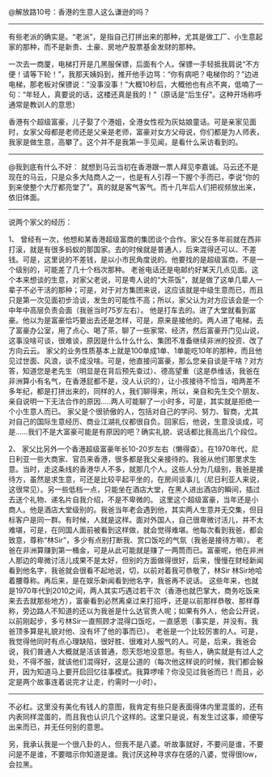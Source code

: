 @解放路10号：香港的生意人这么谦逊的吗？ 

-------------------

有些老派的确实是。“老派”，是指自己打拼出来的那种，尤其是做工厂、小生意起家的那种，而不是新贵、土豪、房地产股票基金发财的那种。

一次去一商厦，电梯打开是几黑服保镖，后面有个人。保镖一手轻抵我肩说“不方便！请等下轮！”，我那天姨妈到，推开他手边骂：“你有病吧？电梯你的？”边进电梯，那老板对保镖说：“没事没事！”大概10秒后，大概他也有点不爽，低喃了一句：“年轻人，真要说的话，这楼还真是我的！”（原话是“后生仔”。这种开场称呼通常是教训人的意思）

香港有个超级富豪，儿子娶了个港姐，全港女性视为灰姑娘童话。可是亲家见面时，女家父母都是老师还是父亲是老师，富豪对女方父母说，你们都是为人师表，我家是做生意，高攀了。这个并不是我第一手见闻，是看什么采访看到的。

-------------------

@我到底有什么不好：
就想到马云当初在香港跟一票人拜见李嘉诚。马云还不是现在的马云，只是众多大陆商人之一，也是有人引荐一下握个手而已，李说“你的到来使整个大厅都亮堂了”。真的就是客气客气。而十几年后人们把视频放出来，依旧体面。 

-------------------

说两个家父的经历：

1、
曾经有一次，他想和某香港超级富商的集团谈个合作。家父在多年前就在西非打滚，就是有很多蚂蚁的那国家。去的时候就是普通人，后来混得还可以、不差钱。可是，这里说的不差钱，是以小市民角度说的。他要找的是超级富商，不是一个级别的，可能差了几十个档次那种。
老爸电话还是电邮约好某天几点见面。这个本来想谈的生意，对家父老说，可是粤人说的“大茶饭”，就是做了这单几辈人一辈子不必干活的那种；可是，对于对方集团来说，这应该就是中级生意而已，而且只是第一次见面初步洽谈，发生的可能性不高；所以，家父认为对方应该会是一个中年中高层负责会面（我爸当时75岁左右）。
他是打车去的。进了大堂就看到富豪。他以为是富豪恰巧要出去还是怎样，可是，原来是接他的。两人进了电梯，去了富豪办公室，用了点心、喝了茶，聊了一些家常、经济，然后富豪开门见山说，这事没啥可谈，很难谈，原因是什么什么什么、集团不准备继续非洲的投资、改了方向云云。
家父的业务性质基本上就是100单成1单、1单能吃10年的那种，而且他见过世面、风浪，谈不成没啥。可是，他直接问富豪，那么您亲自谈是干啥？对方答，知道您是老先生（明显是在背后预先查过）、德高望重（这是恭维话，我爸在非洲算小有名气，在香港屁都不是，没人认识的），让小孩接待不恰当，咱两差不多年纪，都是打拼出来的，同样的人，我们聊得来，所以，亲自和先生交个朋友、亲自说明一下无法合作的原因.....两人可能聊了一小时多，可是，其实就是拒绝一个小生意人而已。
家父是个很骄傲的人，包括对自己的学问、努力、智商，尤其对自己的国际生意经历、商业江湖礼仪都很自负。回家后，他说，生意没谈成，可是......我们不是大富豪可能是有原因的吧？确实礼貌、说话都比我高出几个段位。

2、
家父比另外一个香港超级富豪年长10-20岁左右（懒得查）。在1970年代，尼日利亚一些大商家、官员来香港，很多都是我父亲接待的。我爸从他们那里求生意。当时，走这条线的香港华人不多，就那几个人。这些人分为几级别，我爸是接待方，虽然是求生意，可还是比较平起平坐的，在房间谈事儿（尼日利亚人来说，这很常见）。另一些低档一点，只能坐在酒店大堂，在黑人进出酒店的瞬间，插过去送个礼物、递名片自我介绍，不是不卑微的。
这里这个超级富豪，当年还是小商人。他是酒店大堂级别的。我爸当年老会遇到他，其实两人生意并无交集，但目标客户是同一群。有时候，人就是这样。面对外国人，自己很卑微讨活儿，并不太难堪，可是，在同国人面前被看到这样做，就会觉得难堪。他每次看到我爸，都会致意，尊称“林Sir”，多少有点别打断我、赏口饭吃的气氛（我爸是接待方嘛）。
老爸在非洲算赚到第一桶金，可是从此可能就是赚了一两筒而已。富豪呢，他在非洲人那边的卑微讨活儿成果不是太好，但别的方面做得很好，后来，慢慢在财经新闻看到他名字，我爸就会很看不起地说，切，以前对着我可恭敬了，林Sir 林Sir地哈着腰尊称。再后来，是在娱乐新闻看到他名字，我爸再不说话。
这些年来，也就是1970年代到2010之间，两人其实巧遇过若干次（香港也就巴掌大，商务吃饭来来去去就那些地方），富豪看到必然离桌过来打招呼，还是以前那样恭敬、那样尊称，旁边路人不知道的还以为我爸是什么达官贵人呢；如果有外人，他会公开说，以前刚起步，多亏林Sir一直照顾才混得口饭吃，一直感恩（事实是，并没有。我爸顶多算是礼貌对他、没有坏了他的事而已）。
老爸是一个比较厉害的人。可是，我觉得他同时有点心理缺陷，很好胜、很难对人服气的人。可是，后来，我爸会说，我们普通人大概就是活该普通，怨天怨地没意思。有些人，确实就是有过人之处，不得不服，就该他们混得好，这是公道的（每次他这样说的时候，我们都会躲开，因为知道马上要开启回忆往事模式。我算啰嗦？你没见过我爸而已！而且，必定是两个故事连着说完才让走，约需时一小时）。

-------------------

不必杠。这里没有美化有钱人的意图，我肯定有些只是表面得体内里混蛋的，还有内表同样混蛋的，而且我也认识几个这样的。这里只是说，有发生过这事，顺便写出来而已，并无任何别的意思。

另，我承认我是一个很八卦的人，但我不是八婆。听故事就好，不要问是谁，不要问是不是谁，不要暗示你知道是谁。我讨厌这种寻求存在感的八婆，觉得很low，会拉黑。
